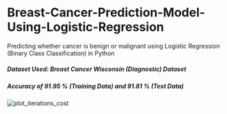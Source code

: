 # Breast-Cancer-Prediction-Model-Using-Logistic-Regression

Predicting whether cancer is benign or malignant using Logistic Regression (Binary Class Classification) in Python

##### Dataset Used: Breast Cancer Wisconsin (Diagnostic) Dataset

##### Accuracy of 91.95 % (Training Data) and 91.81 % (Test Data)

![plot_iterations_cost](https://user-images.githubusercontent.com/12711535/43046058-3817ddc4-8de1-11e8-8091-63f61904b04f.png)
